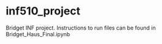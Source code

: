 # inf510_project

Bridget INF project. Instructions to run files can be found in Bridget_Haus_Final.ipynb
